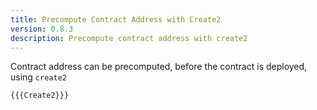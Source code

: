 ```yaml
---
title: Precompute Contract Address with Create2
version: 0.8.3
description: Precompute contract address with create2
---
```


Contract address can be precomputed, before the contract is deployed, using `create2`

```solidity
{{{Create2}}}
```
